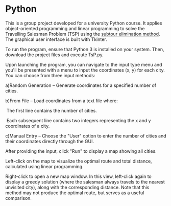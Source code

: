 # Python

This is a group project developed for a university Python course. It applies object-oriented programming and linear programming to solve the Travelling Salesman Problem (TSP) using the [subtour elimination method](https://pymprog.sourceforge.net/subtour.html). The graphical user interface is built with Tkinter.

To run the program, ensure that Python 3 is installed on your system. Then, download the project files and execute TsP.py.

Upon launching the program, you can navigate to the input type menu and you'll be presented with a menu to input the coordinates (x, y) for each city. You can choose from three input methods:

a)Random Generation – Generate coordinates for a specified number of cities.

b)From File – Load coordinates from a text file where:

&nbsp;The first line contains the number of cities.

&nbsp;Each subsequent line contains two integers representing the x and y coordinates of a city.

c)Manual Entry – Choose the "User" option to enter the number of cities and their coordinates directly through the GUI.

After providing the input, click "Run" to display a map showing all cities.

Left-click on the map to visualize the optimal route and total distance, calculated using linear programming.

Right-click to open a new map window. In this view, left-click again to display a greedy solution (where the salesman always travels to the nearest unvisited city), along with the corresponding distance. Note that this method may not produce the optimal route, but serves as a useful comparison.
